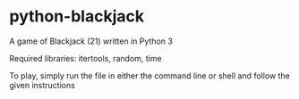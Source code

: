 # python-blackjack
A game of Blackjack (21) written in Python 3

Required libraries: itertools, random, time

To play, simply run the file in either the command line or shell and follow the given instructions
